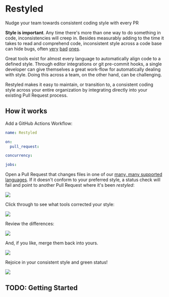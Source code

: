 <main>
  <h1>Restyled</h1>
  <p>Nudge your team towards consistent coding style with every PR</p>
</main>

**Style is important**. Any time there's more than one way to do something in
code, inconsistencies will creep in. Besides measurably adding to the time it
takes to read and comprehend code, inconsistent style across a code base can
hide bugs, often [very][bumblebee] [bad][steam] [ones][apple].

[bumblebee]: https://github.com/MrMEEE/bumblebee-Old-and-abbandoned/issues/123
[steam]: https://github.com/ValveSoftware/steam-for-linux/issues/3671"
[apple]: htps://nakedsecurity.sophos.com/2014/02/24/anatomy-of-a-goto-fail-apples-ssl-bug-explained-plus-an-unofficial-patch/

Great tools exist for almost every language to automatically align code to a
defined style. Through editor integrations or git pre-commit hooks, a single
developer can give themselves a great work-flow for automatically dealing with
style. Doing this across a team, on the other hand, can be challenging.

Restyled makes it easy to maintain, or transition to, a consistent coding style
across your entire organization by integrating directly into your existing Pull
Request process.

## How it works

Add a GitHub Actions Workflow:

```yaml
name: Restyled

on:
  pull_request:

concurrency:

jobs:
```

Open a Pull Request that changes files in one of our [many, many supported
languages][available-restylers]. If it doesn't conform to your preferred style,
a status check will fail and point to another Pull Request where it's been
_restyled_:

[available-restylers]: https://docs.restyled.io/available-restylers/

![](https://restyled.io/static/img/docs/differences-status.png)

<div class="how-it-works-highlight">
<p>Click through to see what tools corrected your style:</p>
<p>
  <img src="https://restyled.io/static/img/docs/minor-details.png" />
</p>
<p>Review the differences:</p>
<p>
  <img
    src="https://restyled.io/static/img/docs/minor-differences.png"
  />
</p>
<p>And, if you like, merge them back into yours.</p>
<p>
  <img src="https://restyled.io/static/img/docs/merge-button.png" />
</p>
</div>

Rejoice in your consistent style and green status!

![](https://restyled.io/static/img/docs/minor-success.png)

## TODO: Getting Started
